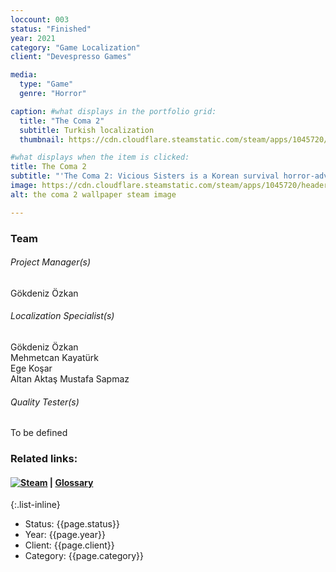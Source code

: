 ```yaml
---
loccount: 003
status: "Finished"
year: 2021
category: "Game Localization"
client: "Devespresso Games"

media:
  type: "Game"
  genre: "Horror"

caption: #what displays in the portfolio grid:
  title: "The Coma 2"
  subtitle: Turkish localization
  thumbnail: https://cdn.cloudflare.steamstatic.com/steam/apps/1045720/header.jpg

#what displays when the item is clicked:
title: The Coma 2
subtitle: "'The Coma 2: Vicious Sisters is a Korean survival horror-adventure. Venture from your deserted school to survive the horrors of the night. Explore the surrounding Sehwa district and uncover the shadow realm's dark secrets. Use everything at your disposal to avoid a demoness hellbent on killing you!' – Steam Store Page"
image: https://cdn.cloudflare.steamstatic.com/steam/apps/1045720/header.jpg
alt: the coma 2 wallpaper steam image

---
```

### Team
###### Project Manager(s)
Gökdeniz Özkan
###### Localization Specialist(s)
Gökdeniz Özkan  
Mehmetcan Kayatürk  
Ege Koşar  
Altan Aktaş
Mustafa Sapmaz  
###### Quality Tester(s)
To be defined
### Related links:
#### [![Steam](https://store.cloudflare.steamstatic.com/public/images/v6/logo_steam_footer.png)](https://store.steampowered.com/app/1045720/The_Coma_2_Vicious_Sisters/)  |  [Glossary](localsheep.com)
{:.list-inline}
- Status: {{page.status}}
- Year: {{page.year}}
- Client: {{page.client}}
- Category: {{page.category}}
